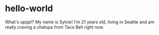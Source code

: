 # hello-world

What's uppp!? My name is Sylvie! I'm 21 years old, living in Seattle and am really craving a chalupa from Taco Bell right now. 
